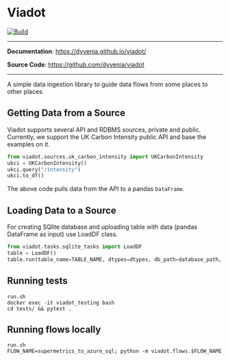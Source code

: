 # Viadot
<p>
<a href="https://github.com/psf/black" target="_blank">
    <img src="https://img.shields.io/badge/code%20style-black-000000.svg" alt="Build">
</a>
</p>

---

**Documentation**: <a href="https://dyvenia.github.io/viadot/" target="_blank">https://dyvenia.github.io/viadot/</a>

**Source Code**: <a href="https://github.com/dyvenia/viadot" target="_blank">https://github.com/dyvenia/viadot</a>

---

A simple data ingestion library to guide data flows from some places to other places.

## Getting Data from a Source

Viadot supports several API and RDBMS sources, private and public. Currently, we support the UK Carbon Intensity public API and base the examples on it.

```python
from viadot.sources.uk_carbon_intensity import UKCarbonIntensity
ukci = UKCarbonIntensity()
ukci.query("/intensity")
ukci.to_df()
```

The above code pulls data from the API to a pandas `DataFrame`.

## Loading Data to a Source

For creating SQlite database and uploading table with data (pandas DataFrame as input) use LoadDF class.

```python
from viadot.tasks.sqlite_tasks import LoadDF
table = LoadDF()
table.run(table_name=TABLE_NAME, dtypes=dtypes, db_path=database_path, df=df, if_exists="replace")
```


## Running tests
```
run.sh
docker exec -it viadot_testing bash
cd tests/ && pytest .
```

## Running flows locally
```
run.sh
FLOW_NAME=supermetrics_to_azure_sql; python -m viadot.flows.$FLOW_NAME
```
